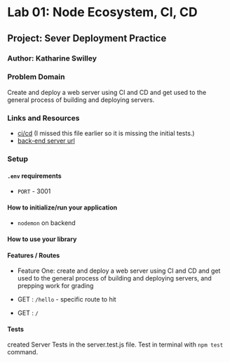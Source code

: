 # Lab 01: Node Ecosystem, CI, CD

## Project: Sever Deployment Practice

### Author: Katharine Swilley

### Problem Domain

Create and deploy a web server using CI and CD and get used to the general process of building and deploying servers.

### Links and Resources

- [ci/cd](https://github.com/kath-a-rine/server-deployment-practice/actions) (I missed this file earlier so it is missing the initial tests.)
- [back-end server url](https://katharine-server-deploy-prod.herokuapp.com/)

### Setup

#### `.env` requirements

- `PORT` - 3001

#### How to initialize/run your application

- `nodemon` on backend

#### How to use your library

#### Features / Routes

- Feature One: create and deploy a web server using CI and CD and get used to the general process of building and deploying servers, and prepping work for grading

- GET : `/hello` - specific route to hit
- GET : `/`

#### Tests

created Server Tests in the server.test.js file. Test in terminal with `npm test` command.

<!-- #### UML

Link to an image of the UML for your application and response to events -->

